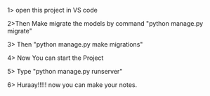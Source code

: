 1> open this project in VS code

2>Then Make migrate the models by command "python manage.py migrate"

3> Then "python manage.py make migrations"

4> Now You can start the Project

5> Type "python manage.py runserver" 

6> Huraay!!!!! now you can make your notes. 
